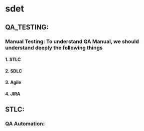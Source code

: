 # sdet
## QA_TESTING:
### Manual Testing: To understand QA Manual, we should understand deeply the following things
#### 1. STLC
#### 2. SDLC
#### 3. Agile
#### 4. JIRA

## STLC:

### QA Automation:
